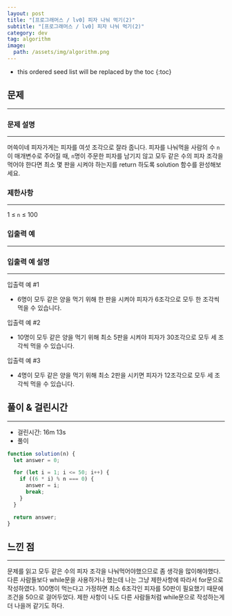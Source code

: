 ```yaml
---
layout: post
title: "[프로그래머스 / lv0] 피자 나눠 먹기(2)"
subtitle: "[프로그래머스 / lv0] 피자 나눠 먹기(2)"
category: dev
tag: algorithm
image:
  path: /assets/img/algorithm.png
---
```


<!-- prettier-ignore -->
* this ordered seed list will be replaced by the toc
{:toc}

## 문제

---

### **문제 설명**

---

머쓱이네 피자가게는 피자를 여섯 조각으로 잘라 줍니다. 피자를 나눠먹을 사람의 수 `n`이 매개변수로 주어질 때, `n`명이 주문한 피자를 남기지 않고 모두 같은 수의 피자 조각을 먹어야 한다면 최소 몇 판을 시켜야 하는지를 return 하도록 solution 함수를 완성해보세요.

### 제한사항

---

1 ≤ `n` ≤ 100

### 입출력 예

---

### 입출력 예 설명

---

입출력 예 #1

- 6명이 모두 같은 양을 먹기 위해 한 판을 시켜야 피자가 6조각으로 모두 한 조각씩 먹을 수 있습니다.

입출력 예 #2

- 10명이 모두 같은 양을 먹기 위해 최소 5판을 시켜야 피자가 30조각으로 모두 세 조각씩 먹을 수 있습니다.

입출력 예 #3

- 4명이 모두 같은 양을 먹기 위해 최소 2판을 시키면 피자가 12조각으로 모두 세 조각씩 먹을 수 있습니다.

## 풀이 & 걸린시간

---

- 걸린시간: 16m 13s
- 풀이

```jsx
function solution(n) {
  let answer = 0;

  for (let i = 1; i <= 50; i++) {
    if ((6 * i) % n === 0) {
      answer = i;
      break;
    }
  }

  return answer;
}
```

## 느낀 점

---

문제를 읽고 모두 같은 수의 피자 조각을 나눠먹어야했으므로 좀 생각을 많이해야했다. 다른 사람들보다 while문을 사용하거나 했는데 나는 그냥 제한사항에 따라서 for문으로 작성하였다. 100명이 먹는다고 가정하면 최소 6조각인 피자를 50판이 필요했기 때문에 조건을 50으로 걸어두었다. 제한 사항이 나도 다른 사람들처럼 while문으로 작성하는게 더 나을꺼 같기도 하다.
